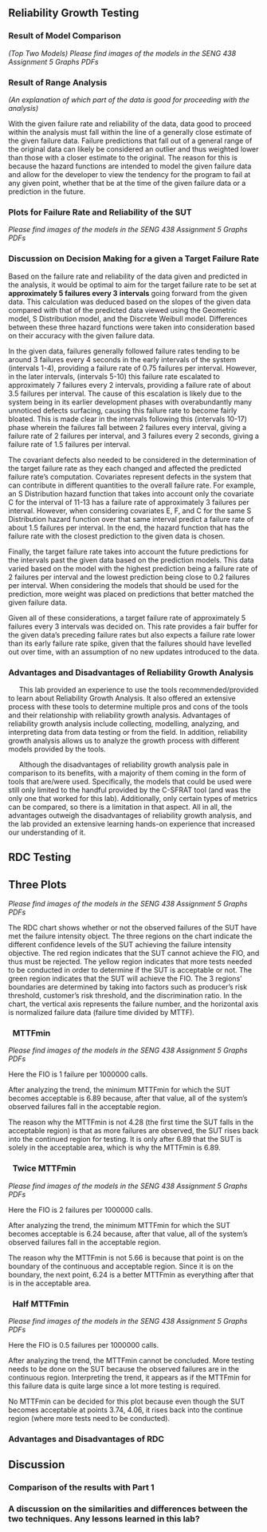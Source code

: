 ﻿## **Reliability Growth Testing**
### Result of Model Comparison
*(Top Two Models)*
*Please find images of the models in the SENG 438 Assignment 5 Graphs PDFs*

###
### Result of Range Analysis
*(An explanation of which part of the data is good for proceeding with the analysis)*

With the given failure rate and reliability of the data, data good to proceed within the analysis must fall within the line of a generally close estimate of the given failure data. Failure predictions that fall out of a general range of the original data can likely be considered an outlier and thus weighted lower than those with a closer estimate to the original. The reason for this is because the hazard functions are intended to model the given failure data and allow for the developer to view the tendency for the program to fail at any given point, whether that be at the time of the given failure data or a prediction in the future.
### Plots for Failure Rate and Reliability of the SUT
*Please find images of the models in the SENG 438 Assignment 5 Graphs PDFs*

### Discussion on Decision Making for a given a Target Failure Rate
Based on the failure rate and reliability of the data given and predicted in the analysis, it would be optimal to aim for the target failure rate to be set at **approximately 5 failures every 3** **intervals** going forward from the given data. This calculation was deduced based on the slopes of the given data compared with that of the predicted data viewed using the Geometric model, S Distribution model, and the Discrete Weibull model. Differences between these three hazard functions were taken into consideration based on their accuracy with the given failure data.

In the given data, failures generally followed failure rates tending to be around 3 failures every 4 seconds in the early intervals of the system (intervals 1-4), providing a failure rate of 0.75 failures per interval. However, in the later intervals, (intervals 5-10) this failure rate escalated to approximately 7 failures every 2 intervals, providing a failure rate of about 3.5 failures per interval. The cause of this escalation is likely due to the system being in its earlier development phases with overabundantly many unnoticed defects surfacing, causing this failure rate to become fairly bloated. This is made clear in the intervals following this (intervals 10-17) phase wherein the failures fall between 2 failures every interval, giving a failure rate of 2 failures per interval, and 3 failures every 2 seconds, giving a failure rate of 1.5 failures per interval.

The covariant defects also needed to be considered in the determination of the target failure rate as they each changed and affected the predicted failure rate’s computation. Covariates represent defects in the system that can contribute in different quantities to the overall failure rate. For example, an S Distribution hazard function that takes into account only the covariate C for the interval of 11-13 has a failure rate of approximately 3 failures per interval. However, when considering covariates E, F, and C for the same S Distribution hazard function over that same interval predict a failure rate of about 1.5 failures per interval. In the end, the hazard function that has the failure rate with the closest prediction to the given data is chosen.

Finally, the target failure rate takes into account the future predictions for the intervals past the given data based on the prediction models. This data varied based on the model with the highest prediction being a failure rate of 2 failures per interval and the lowest prediction being close to 0.2 failures per interval. When considering the models that should be used for the prediction, more weight was placed on predictions that better matched the given failure data.

Given all of these considerations, a target failure rate of approximately 5 failures every 3 intervals was decided on. This rate provides a fair buffer for the given data’s preceding failure rates but also expects a failure rate lower than its early failure rate spike, given that the failures should have levelled out over time, with an assumption of no new updates introduced to the data.
### Advantages and Disadvantages of Reliability Growth Analysis

`	`This lab provided an experience to use the tools recommended/provided to learn about Reliability Growth Analysis. It also offered an extensive process with these tools to determine multiple pros and cons of the tools and their relationship with reliability growth analysis. Advantages of reliability growth analysis include collecting, modelling, analyzing, and interpreting data from data testing or from the field. In addition, reliability growth analysis allows us to analyze the growth process with different models provided by the tools.

`	`Although the disadvantages of reliability growth analysis pale in comparison to its benefits, with a majority of them coming in the form of tools that are/were used. Specifically, the models that could be used were still only limited to the handful provided by the C-SFRAT tool (and was the only one that worked for this lab). Additionally, only certain types of metrics can be compared, so there is a limitation in that aspect. All in all, the advantages outweigh the disadvantages of reliability growth analysis, and the lab provided an extensive learning hands-on experience that increased our understanding of it.

## **RDC Testing**
## **Three Plots** 
*Please find images of the models in the SENG 438 Assignment 5 Graphs PDFs*

The RDC chart shows whether or not the observed failures of the SUT have met the failure intensity object. The three regions on the chart indicate the different confidence levels of the SUT achieving the failure intensity objective. The red region indicates that the SUT cannot achieve the FIO, and thus must be rejected. The yellow region indicates that more tests needed to be conducted in order to determine if the SUT is acceptable or not. The green region indicates that the SUT will achieve the FIO. The 3 regions’ boundaries are determined by taking into factors such as producer’s risk threshold, customer’s risk threshold, and the discrimination ratio. In the chart, the vertical axis represents the failure number, and the horizontal axis is normalized failure data (failure time divided by MTTF).
### ` `MTTFmin
*Please find images of the models in the SENG 438 Assignment 5 Graphs PDFs*

Here the FIO is 1 failure per 1000000 calls.

After analyzing the trend, the minimum MTTFmin for which the SUT becomes acceptable is 6.89 because, after that value, all of the system’s observed failures fall in the acceptable region. 

The reason why the MTTFmin is not 4.28 (the first time the SUT falls in the acceptable region) is that as more failures are observed, the SUT rises back into the continued region for testing. It is only after 6.89 that the SUT is solely in the acceptable area, which is why the MTTFmin is 6.89. 

### ` `Twice MTTFmin
*Please find images of the models in the SENG 438 Assignment 5 Graphs PDFs*

Here the FIO is 2 failures per 1000000 calls.

After analyzing the trend, the minimum MTTFmin for which the SUT becomes acceptable is 6.24 because, after that value, all of the system’s observed failures fall in the acceptable region. 

The reason why the MTTFmin is not 5.66 is because that point is on the boundary of the continuous and acceptable region. Since it is on the boundary, the next point, 6.24 is a better MTTFmin as everything after that is in the acceptable area. 

### ` `Half MTTFmin
*Please find images of the models in the SENG 438 Assignment 5 Graphs PDFs*

Here the FIO is 0.5 failures per 1000000 calls.

After analyzing the trend, the MTTFmin cannot be concluded. More testing needs to be done on the SUT because the observed failures are in the continuous region. Interpreting the trend, it appears as if the MTTFmin for this failure data is quite large since a lot more testing is required. 

No MTTFmin can be decided for this plot because even though the SUT becomes acceptable at points 3.74, 4.06, it rises back into the continue region (where more tests need to be conducted). 


### Advantages and Disadvantages of RDC

## **Discussion**

### Comparison of the results with Part 1

### A discussion on the similarities and differences between the two techniques. Any lessons learned in this lab?


